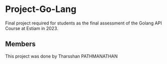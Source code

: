 # Project-Go-Lang
Final project required for students as the final assessment of the Golang API Course at Estiam in 2023.

## Members

This project was done by Tharsshan PATHMANATHAN